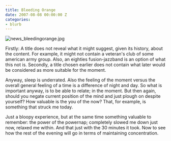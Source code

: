 ```yaml
---
title: Bleeding Orange
date: 2007-08-08 00:00:00 Z
categories:
- blurb
---
```


![news_bleedingorange.jpg](/uploads/news_bleedingorange.jpg)

Firstly: A title does not reveal what it might suggest, given its history, about the content. For example, it might not contain a veteran's club of some american army group. Also, an eighties fusion-jazzband is an option of what this not is. Secondly, a title chosen earlier does not contain what later would be considered as more suitable for the moment.

Anyway, sleep is underrated. Also the feeling of the moment versus the overall general feeling of a time is a difference of night and day. So what is important anyway, is to be able to relate; in the moment. But then again, should you negate current position of the mind and just plough on despite yourself? How valuable is the you of the now? That, for example, is something that struck me today.

Just a bloopy experience, but at the same time something valuable to remember: the power of the powernap; completely slowed me down just now, relaxed me within. And that just with the 30 minutes it took. Now to see how the rest of the evening will go in terms of maintaining concentration.